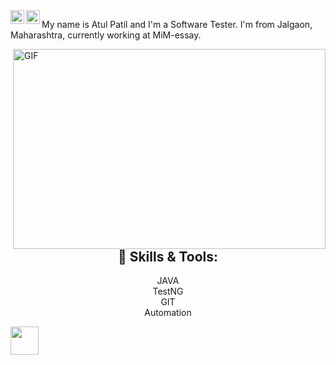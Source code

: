 

<a href="https://twitter.com/priyesh069">
  <img align="left" alt="Atul Patil | Twitter" width="22px" src="https://raw.githubusercontent.com/peterthehan/peterthehan/master/assets/twitter.svg?raw=true" />
</a>
<a href="https://www.linkedin.com/in/atul-patil-6202676b/">
  <img align="left" alt="Atul LinkedIN" width="22px" src="https://github.com/hackerspider1/hackerspider1/blob/main/linkedin.svg?raw=true" />
</a>


My name is Atul Patil and I'm a Software Tester. I'm from Jalgaon, Maharashtra, currently working at MiM-essay.

<img align="right" alt="GIF" src="https://github.com/hackerspider1/hackerspider1/blob/main/code.gif?raw=true" width="500" height="320" />




<h2 align="center"> 🔧 Skills & Tools: </h2>

<p align="center">
  JAVA
  <br
  Selenium
  <br>
  TestNG
  <br>
  GIT
  <br>
  Automation  
</p>
<img src="https://github.com/TheDudeThatCode/TheDudeThatCode/blob/master/Assets/Developer.gif" align="center" width="45px"> 

